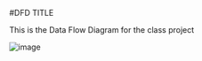 #DFD TITLE

This is the Data Flow Diagram for the class project


![image](http://www.interact2005.org/wp-content/uploads/2015/08/Dog.jpg)
